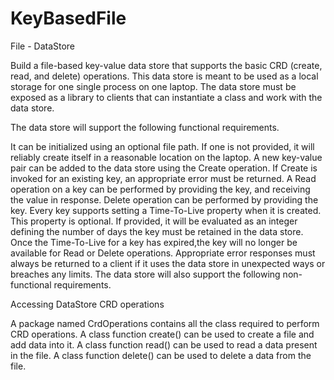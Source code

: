 # KeyBasedFile
File - DataStore

Build a file-based key-value data store that supports the basic CRD (create, read, and delete) operations. This data store is meant to be used as a local storage for one single process on one laptop. The data store must be exposed as a library to clients that can instantiate a class and work with the data store.

The data store will support the following functional requirements.

It can be initialized using an optional file path. If one is not provided, it will reliably create itself in a reasonable location on the laptop.
A new key-value pair can be added to the data store using the Create operation. 
If Create is invoked for an existing key, an appropriate error must be returned.
A Read operation on a key can be performed by providing the key, and receiving the value in response.
Delete operation can be performed by providing the key.
Every key supports setting a Time-To-Live property when it is created. This property is optional. If provided, it will be evaluated as an integer defining the number of days the key must be retained in the data store. Once the Time-To-Live for a key has expired,the key will no longer be available for Read or Delete operations.
Appropriate error responses must always be returned to a client if it uses the data store in unexpected ways or breaches any limits.
The data store will also support the following non-functional requirements.

Accessing DataStore CRD operations

A package named CrdOperations contains all the class required to perform CRD operations.
A class function create() can be used to create a file and add data into it.
A class function read() can be used to read a data present in the file.
A class function delete() can be used to delete a data from the file.
